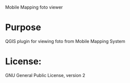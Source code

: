 Mobile Mapping foto viewer

# Purpose
QGIS plugin for viewing foto from Mobile Mapping System


# License:
GNU General Public License, version 2

